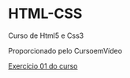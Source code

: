 # HTML-CSS
 Curso de Html5 e Css3

Proporcionado pelo CursoemVídeo

<a href="https://edevnogueira.github.io/HTML-CSS/Exercícios/ex001/index.html"> Exercício 01 do curso </a>